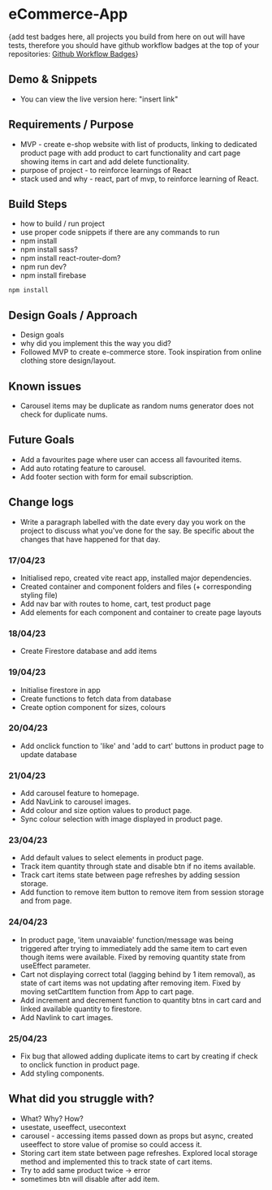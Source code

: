 # eCommerce-App

{add test badges here, all projects you build from here on out will have tests, therefore you should have github workflow badges at the top of your repositories: [Github Workflow Badges](https://docs.github.com/en/actions/monitoring-and-troubleshooting-workflows/adding-a-workflow-status-badge)}

## Demo & Snippets

-   You can view the live version here: "insert link"

## Requirements / Purpose

-   MVP - create e-shop website with list of products, linking to dedicated product page with add product to cart functionality and cart page showing items in cart and add delete functionality.
-   purpose of project - to reinforce learnings of React
-   stack used and why - react, part of mvp, to reinforce learning of React.

## Build Steps

-   how to build / run project
-   use proper code snippets if there are any commands to run
-   npm install
-   npm install sass?
-   npm install react-router-dom?
-   npm run dev?
-   npm install firebase

```
npm install
```

## Design Goals / Approach

-   Design goals
-   why did you implement this the way you did?
-   Followed MVP to create e-commerce store. Took inspiration from online clothing store design/layout.

## Known issues

-   Carousel items may be duplicate as random nums generator does not check for duplicate nums.

## Future Goals

-   Add a favourites page where user can access all favourited items.
-   Add auto rotating feature to carousel.
-   Add footer section with form for email subscription.

## Change logs

-   Write a paragraph labelled with the date every day you work on the project to discuss what you've done for the say. Be specific about the changes that have happened for that day.

### 17/04/23

-   Initialised repo, created vite react app, installed major dependencies.
-   Created container and component folders and files (+ corresponding styling file)
-   Add nav bar with routes to home, cart, test product page
-   Add elements for each component and container to create page layouts

### 18/04/23

-   Create Firestore database and add items

### 19/04/23

-   Initialise firestore in app
-   Create functions to fetch data from database
-   Create option component for sizes, colours

### 20/04/23

-   Add onclick function to 'like' and 'add to cart' buttons in product page to update database

### 21/04/23

-   Add carousel feature to homepage.
-   Add NavLink to carousel images.
-   Add colour and size option values to product page.
-   Sync colour selection with image displayed in product page.

### 23/04/23

-   Add default values to select elements in product page.
-   Track item quantity through state and disable btn if no items available.
-   Track cart items state between page refreshes by adding session storage.
-   Add function to remove item button to remove item from session storage and from page.

### 24/04/23

-   In product page, 'item unavaiable' function/message was being triggered after trying to immediately add the same item to cart even though items were available. Fixed by removing quantity state from useEffect parameter.
-   Cart not displaying correct total (lagging behind by 1 item removal), as state of cart items was not updating after removing item. Fixed by moving setCartItem function from App to cart page.
-   Add increment and decrement function to quantity btns in cart card and linked available quantity to firestore.
-   Add Navlink to cart images.

### 25/04/23

-   Fix bug that allowed adding duplicate items to cart by creating if check to onclick function in product page.
-   Add styling components.

## What did you struggle with?

-   What? Why? How?
-   usestate, useeffect, usecontext
-   carousel - accessing items passed down as props but async, created useeffect to store value of promise so could access it.
-   Storing cart item state between page refreshes. Explored local storage method and implemented this to track state of cart items.
-   Try to add same product twice -> error
-   sometimes btn will disable after add item.
